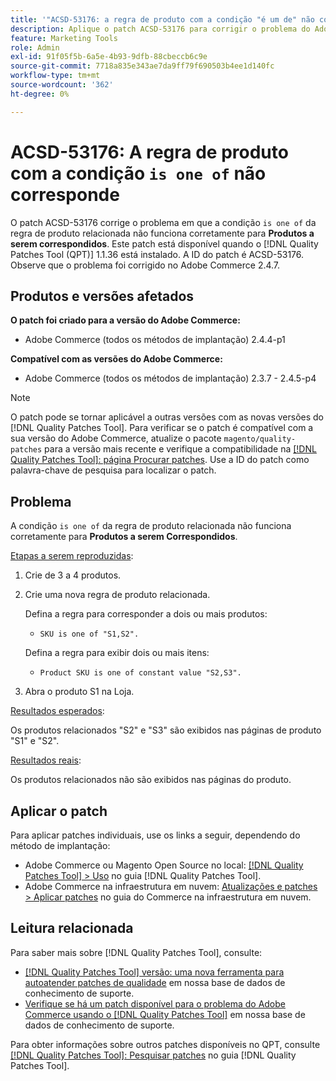 ```yaml
---
title: '"ACSD-53176: a regra de produto com a condição "é um de" não corresponde"'
description: Aplique o patch ACSD-53176 para corrigir o problema do Adobe Commerce em que a condição "Produtos para correspondência" da regra de produto relacionada "é um de" não funciona corretamente para "Produtos para correspondência".
feature: Marketing Tools
role: Admin
exl-id: 91f05f5b-6a5e-4b93-9dfb-88cbeccb6c9e
source-git-commit: 7718a835e343ae7da9ff79f690503b4ee1d140fc
workflow-type: tm+mt
source-wordcount: '362'
ht-degree: 0%

---
```


# ACSD-53176: A regra de produto com a condição `is one of` não corresponde

O patch ACSD-53176 corrige o problema em que a condição `is one of` da regra de produto relacionada não funciona corretamente para **Produtos a serem correspondidos**. Este patch está disponível quando o [!DNL Quality Patches Tool (QPT)] 1.1.36 está instalado. A ID do patch é ACSD-53176. Observe que o problema foi corrigido no Adobe Commerce 2.4.7.

## Produtos e versões afetados

**O patch foi criado para a versão do Adobe Commerce:**

* Adobe Commerce (todos os métodos de implantação) 2.4.4-p1

**Compatível com as versões do Adobe Commerce:**

* Adobe Commerce (todos os métodos de implantação) 2.3.7 - 2.4.5-p4

>[!NOTE]
>
>O patch pode se tornar aplicável a outras versões com as novas versões do [!DNL Quality Patches Tool]. Para verificar se o patch é compatível com a sua versão do Adobe Commerce, atualize o pacote `magento/quality-patches` para a versão mais recente e verifique a compatibilidade na [[!DNL Quality Patches Tool]: página Procurar patches](https://experienceleague.adobe.com/tools/commerce-quality-patches/index.html). Use a ID do patch como palavra-chave de pesquisa para localizar o patch.

## Problema

A condição `is one of` da regra de produto relacionada não funciona corretamente para **Produtos a serem Correspondidos**.

<u>Etapas a serem reproduzidas</u>:

1. Crie de 3 a 4 produtos.
1. Crie uma nova regra de produto relacionada.

   Defina a regra para corresponder a dois ou mais produtos:
   * `SKU is one of "S1,S2".`

   Defina a regra para exibir dois ou mais itens:
   * `Product SKU is one of constant value "S2,S3".`

1. Abra o produto S1 na Loja.

<u>Resultados esperados</u>:

Os produtos relacionados &quot;S2&quot; e &quot;S3&quot; são exibidos nas páginas de produto &quot;S1&quot; e &quot;S2&quot;.

<u>Resultados reais</u>:

Os produtos relacionados não são exibidos nas páginas do produto.

## Aplicar o patch

Para aplicar patches individuais, use os links a seguir, dependendo do método de implantação:

* Adobe Commerce ou Magento Open Source no local: [[!DNL Quality Patches Tool] > Uso](https://experienceleague.adobe.com/docs/commerce-operations/tools/quality-patches-tool/usage.html) no guia [!DNL Quality Patches Tool].
* Adobe Commerce na infraestrutura em nuvem: [Atualizações e patches > Aplicar patches](https://experienceleague.adobe.com/docs/commerce-cloud-service/user-guide/develop/upgrade/apply-patches.html) no guia do Commerce na infraestrutura em nuvem.

## Leitura relacionada

Para saber mais sobre [!DNL Quality Patches Tool], consulte:

* [[!DNL Quality Patches Tool] versão: uma nova ferramenta para autoatender patches de qualidade](/help/announcements/adobe-commerce-announcements/magento-quality-patches-released-new-tool-to-self-serve-quality-patches.md) em nossa base de dados de conhecimento de suporte.
* [Verifique se há um patch disponível para o problema do Adobe Commerce usando o [!DNL Quality Patches Tool]](/help/support-tools/patches-available-in-qpt-tool/check-patch-for-magento-issue-with-magento-quality-patches.md) em nossa base de dados de conhecimento de suporte.

Para obter informações sobre outros patches disponíveis no QPT, consulte [[!DNL Quality Patches Tool]: Pesquisar patches](https://experienceleague.adobe.com/tools/commerce-quality-patches/index.html) no guia [!DNL Quality Patches Tool].
